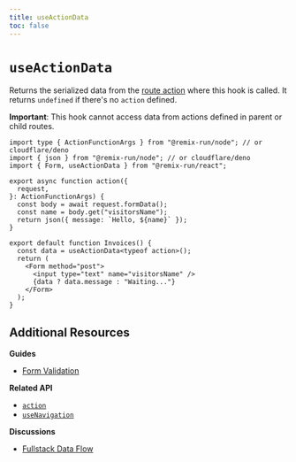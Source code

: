 ```yaml
---
title: useActionData
toc: false
---
```


# `useActionData`

Returns the serialized data from the [route action](../route/action.md) where this hook is called. It returns `undefined` if there's no `action` defined.

**Important**: This hook cannot access data from actions defined in parent or child routes.

```tsx lines=[10,14]
import type { ActionFunctionArgs } from "@remix-run/node"; // or cloudflare/deno
import { json } from "@remix-run/node"; // or cloudflare/deno
import { Form, useActionData } from "@remix-run/react";

export async function action({
  request,
}: ActionFunctionArgs) {
  const body = await request.formData();
  const name = body.get("visitorsName");
  return json({ message: `Hello, ${name}` });
}

export default function Invoices() {
  const data = useActionData<typeof action>();
  return (
    <Form method="post">
      <input type="text" name="visitorsName" />
      {data ? data.message : "Waiting..."}
    </Form>
  );
}
```

## Additional Resources

**Guides**

- [Form Validation][form_validation]

**Related API**

- [`action`][action]
- [`useNavigation`][use_navigation]

**Discussions**

- [Fullstack Data Flow][fullstack_data_flow]

[form_validation]: ../guides/form-validation
[action]: ../route/action
[use_navigation]: ../hooks/use-navigation
[fullstack_data_flow]: ../discussion/data-flow
